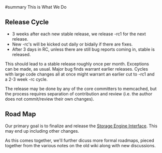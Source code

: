 ﻿#summary This is What We Do

## Release Cycle ##

  * 3 weeks after each new stable release, we release -rc1 for the next release.
  * New -rc's will be kicked out daily or bidaily if there are fixes.
  * After 3 days in RC, unless there are still bug reports coming in, stable is released.

This should lead to a stable release roughly once per month. Exceptions
can be made, as usual. Major bug finds warrant earlier releases.
Cycles with large code changes all at once might warrant
an earlier cut to -rc1 and a 2-3 week -rc cycle.

The release may be done by any of the core committers to memcached, but the process requires separation of contribution and review (i.e. the author does not commit/review their own changes).

## Road Map ##

Our primary goal is to finalize and release the [Storage Engine Interface](EngineInterface.md). This may end up including other changes.

As this comes together, we'll further dicuss more formal roadmaps, pieced together from the various notes on the old wiki along with new discussions.